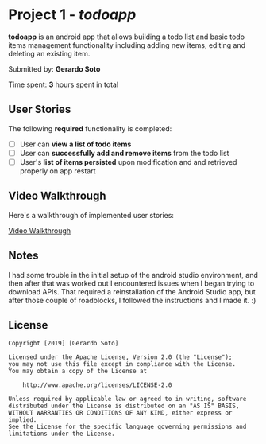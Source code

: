 # Project 1 - *todoapp*

**todoapp** is an android app that allows building a todo list and basic todo items management functionality including adding new items, editing and deleting an existing item.

Submitted by: **Gerardo Soto**

Time spent: **3** hours spent in total

## User Stories

The following **required** functionality is completed:

* [ ] User can **view a list of todo items**
* [ ] User can **successfully add and remove items** from the todo list
* [ ] User's **list of items persisted** upon modification and and retrieved properly on app restart

## Video Walkthrough

Here's a walkthrough of implemented user stories:

[Video Walkthrough](https://imgur.com/a/kiudKFB)


## Notes
I had some trouble in the initial setup of the android studio environment, and then after that was worked out I encountered issues when I began trying to download APIs. That required a reinstallation of the Android Studio app, but after those couple of roadblocks, I followed the instructions and I made it. :)

## License

    Copyright [2019] [Gerardo Soto]

    Licensed under the Apache License, Version 2.0 (the "License");
    you may not use this file except in compliance with the License.
    You may obtain a copy of the License at

        http://www.apache.org/licenses/LICENSE-2.0

    Unless required by applicable law or agreed to in writing, software
    distributed under the License is distributed on an "AS IS" BASIS,
    WITHOUT WARRANTIES OR CONDITIONS OF ANY KIND, either express or implied.
    See the License for the specific language governing permissions and
    limitations under the License.
